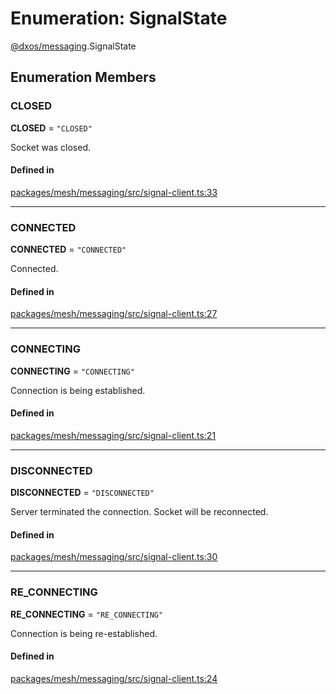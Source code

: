 # Enumeration: SignalState

[@dxos/messaging](../modules/dxos_messaging.md).SignalState

## Enumeration Members

### CLOSED

 **CLOSED** = ``"CLOSED"``

Socket was closed.

#### Defined in

[packages/mesh/messaging/src/signal-client.ts:33](https://github.com/dxos/dxos/blob/main/packages/mesh/messaging/src/signal-client.ts#L33)

___

### CONNECTED

 **CONNECTED** = ``"CONNECTED"``

Connected.

#### Defined in

[packages/mesh/messaging/src/signal-client.ts:27](https://github.com/dxos/dxos/blob/main/packages/mesh/messaging/src/signal-client.ts#L27)

___

### CONNECTING

 **CONNECTING** = ``"CONNECTING"``

Connection is being established.

#### Defined in

[packages/mesh/messaging/src/signal-client.ts:21](https://github.com/dxos/dxos/blob/main/packages/mesh/messaging/src/signal-client.ts#L21)

___

### DISCONNECTED

 **DISCONNECTED** = ``"DISCONNECTED"``

Server terminated the connection. Socket will be reconnected.

#### Defined in

[packages/mesh/messaging/src/signal-client.ts:30](https://github.com/dxos/dxos/blob/main/packages/mesh/messaging/src/signal-client.ts#L30)

___

### RE\_CONNECTING

 **RE\_CONNECTING** = ``"RE_CONNECTING"``

Connection is being re-established.

#### Defined in

[packages/mesh/messaging/src/signal-client.ts:24](https://github.com/dxos/dxos/blob/main/packages/mesh/messaging/src/signal-client.ts#L24)
